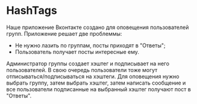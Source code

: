HashTags
=============
Наше приложение Вконтакте создано для оповещения пользователей групп. Приложение решает две проблеммы:
- Не нужно лазить по группам, посты приходят в "Ответы";
- Пользователь получает посты интересные ему.

Администратор группы создает хэштег и подписывает на него пользователей. В свою очередь пользователи тоже могут отписываться/подписываться на хэштеги. Для оповещения нужно выбрать группу, затем выбрать хэштег, затем написать сообщение и все пользователи подписанные на выбранный хэштег получают пост в "Ответы".
